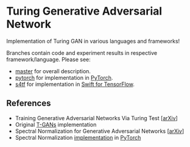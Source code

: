 # Turing Generative Adversarial Network
Implementation of Turing GAN in various languages and frameworks!

Branches contain code and experiment results in respective framework/language. Please see:
- [master](https://github.com/rahulbhalley/turing-gan) for overall description.
- [pytorch](https://github.com/rahulbhalley/turing-gan/tree/pytorch) for implementation in [PyTorch](https://pytorch.org).
- [s4tf](https://github.com/rahulbhalley/turing-gan/tree/s4tf) for implementation in [Swift for TensorFlow](https://www.tensorflow.org/swift).

## References
- Training Generative Adversarial Networks Via Turing Test [[arXiv](https://arxiv.org/abs/1810.10948)]
- Original [T-GANs](https://github.com/bojone/T-GANs) implementation
- Spectral Normalization for Generative Adversarial Networks [[arXiv](https://arxiv.org/abs/1802.05957)]
- Spectral Normalization [implementation](https://github.com/christiancosgrove/pytorch-spectral-normalization-gan/blob/master/spectral_normalization.py) in [PyTorch](https://pytorch.org)
